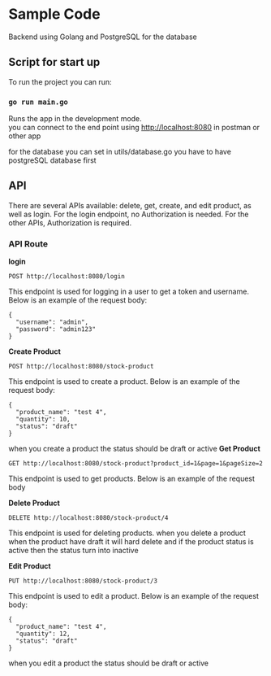 # Sample Code
Backend using Golang and PostgreSQL for the database

## Script for start up
To run the project you can run:

### ` go run main.go `

Runs the app in the development mode.\
you can connect to the end point using [http://localhost:8080](http://localhost:8080) in postman or other app

for the database you can set in utils/database.go you have to have postgreSQL database first

## API 
There are several APIs available: delete, get, create, and edit product, as well as login.
For the login endpoint, no Authorization is needed. For the other APIs, Authorization is required.

### API Route
**login**
```
POST http://localhost:8080/login
```
This endpoint is used for logging in a user to get a token and username. Below is an example of the request body:
```
{
  "username": "admin",
  "password": "admin123"
}
```
**Create Product**
```
POST http://localhost:8080/stock-product
```
This endpoint is used to create a product. Below is an example of the request body:
```
{
  "product_name": "test 4",
  "quantity": 10,
  "status": "draft"
}
```
when you create a product the status should be draft or active
**Get Product**
```
GET http://localhost:8080/stock-product?product_id=1&page=1&pageSize=2
```
This endpoint is used to get products. Below is an example of the request body

**Delete Product**
```
DELETE http://localhost:8080/stock-product/4
```
This endpoint is used for deleting products. 
when you delete a product when the product have draft it will hard delete and if the product status is active then the status turn into inactive

**Edit Product**
```
PUT http://localhost:8080/stock-product/3
```
This endpoint is used to edit a product. Below is an example of the request body:
```
{
  "product_name": "test 4",
  "quantity": 12,
  "status": "draft"
}
```
when you edit a product the status should be draft or active

